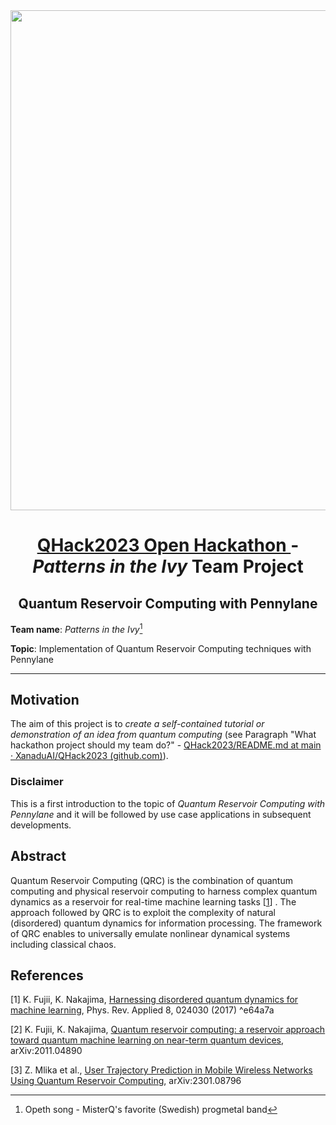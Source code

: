 <div align="center">
  <a href="https://github.com/Zed-Is-Dead/"><img src="https://github.com/Zed-Is-Dead/QHACK23_QRC/blob/main/pics/quantum_computing_reservoir_01.jpg" height="800" width="800" /></a>
</div>

<div align="center">
  <h1> <a href="https://github.com/XanaduAI/QHack2023"> QHack2023 Open Hackathon </a> - <i> Patterns in the Ivy </i> Team Project </h1>
  <h2> Quantum Reservoir Computing with Pennylane </h2>
</div>


**Team name**: *Patterns in the Ivy*[^1]

**Topic**: Implementation of Quantum Reservoir Computing techniques with Pennylane

[^1]: Opeth song - MisterQ's favorite (Swedish) progmetal band 

---

## Motivation

The aim of this project is to *create a self-contained tutorial or demonstration of an idea from quantum computing* (see Paragraph "What hackathon project should my team do?" - [QHack2023/README.md at main · XanaduAI/QHack2023 (github.com)](https://github.com/XanaduAI/QHack2023/blob/main/README.md)).

### Disclaimer

This is a first introduction to the topic of *Quantum Reservoir Computing with Pennylane* and it will be followed by use case applications in subsequent developments.

## Abstract

Quantum Reservoir Computing (QRC) is the combination of quantum computing and physical reservoir computing to harness complex quantum dynamics as a reservoir for real-time machine learning tasks [[1](https://arxiv.org/abs/1602.08159v2)] . The approach followed by QRC is to exploit the complexity of natural (disordered) quantum dynamics for information processing. The framework of QRC enables to universally emulate nonlinear dynamical systems including classical chaos.


## References

[1]  K. Fujii, K. Nakajima, [Harnessing disordered quantum dynamics for machine learning](https://arxiv.org/abs/1602.08159v2), Phys. Rev. Applied 8, 024030 (2017) ^e64a7a

[2]  K. Fujii, K. Nakajima, [Quantum reservoir computing: a reservoir approach toward quantum machine learning on near-term quantum devices](https://arxiv.org/abs/2011.04890), arXiv:2011.04890

[3] Z. Mlika et al., [User Trajectory Prediction in Mobile Wireless Networks Using Quantum Reservoir Computing](https://arxiv.org/abs/2301.08796), arXiv:2301.08796



